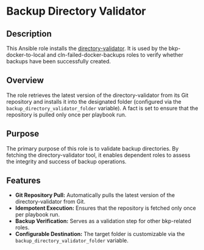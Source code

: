 # Backup Directory Validator

## Description

This Ansible role installs the [directory-validator](https://github.com/kevinveenbirkenbach/directory-validator.git). It is used by the bkp-docker-to-local and cln-failed-docker-backups roles to verify whether backups have been successfully created.

## Overview

The role retrieves the latest version of the directory-validator from its Git repository and installs it into the designated folder (configured via the `backup_directory_validator_folder` variable). A fact is set to ensure that the repository is pulled only once per playbook run.

## Purpose

The primary purpose of this role is to validate backup directories. By fetching the directory-validator tool, it enables dependent roles to assess the integrity and success of backup operations.

## Features

- **Git Repository Pull:** Automatically pulls the latest version of the directory-validator from Git.
- **Idempotent Execution:** Ensures that the repository is fetched only once per playbook run.
- **Backup Verification:** Serves as a validation step for other bkp-related roles.
- **Configurable Destination:** The target folder is customizable via the `backup_directory_validator_folder` variable.
